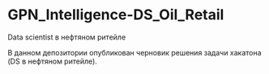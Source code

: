 # GPN_Intelligence-DS_Oil_Retail
 Data scientist в нефтяном ритейле

В данном депозитории опубликован черновик решения задачи хакатона (DS в нефтяном ритейле).
